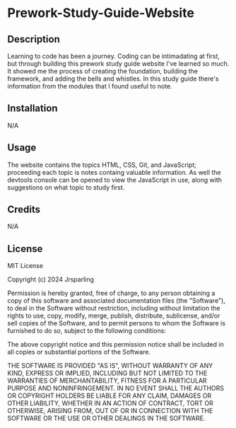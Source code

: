 # Prework-Study-Guide-Website

## Description

Learning to code has been a journey. Coding can be intimadating at first, but through building this prework study guide website I've learned so much. It showed me the process of creating the foundation, building the framework, and adding the bells and whistles. In this study guide there's information from the modules that I found useful to note.

## Installation

N/A

## Usage

The website contains the topics HTML, CSS, Git, and JavaScript; proceeding each topic is notes containg valuable information. As well the devtools console can be opened to view the JavaScript in use, along with suggestions on what topic to study first. 

## Credits

N/A

## License

MIT License

Copyright (c) 2024 Jrsparling

Permission is hereby granted, free of charge, to any person obtaining a copy
of this software and associated documentation files (the "Software"), to deal
in the Software without restriction, including without limitation the rights
to use, copy, modify, merge, publish, distribute, sublicense, and/or sell
copies of the Software, and to permit persons to whom the Software is
furnished to do so, subject to the following conditions:

The above copyright notice and this permission notice shall be included in all
copies or substantial portions of the Software.

THE SOFTWARE IS PROVIDED "AS IS", WITHOUT WARRANTY OF ANY KIND, EXPRESS OR
IMPLIED, INCLUDING BUT NOT LIMITED TO THE WARRANTIES OF MERCHANTABILITY,
FITNESS FOR A PARTICULAR PURPOSE AND NONINFRINGEMENT. IN NO EVENT SHALL THE
AUTHORS OR COPYRIGHT HOLDERS BE LIABLE FOR ANY CLAIM, DAMAGES OR OTHER
LIABILITY, WHETHER IN AN ACTION OF CONTRACT, TORT OR OTHERWISE, ARISING FROM,
OUT OF OR IN CONNECTION WITH THE SOFTWARE OR THE USE OR OTHER DEALINGS IN THE
SOFTWARE.
